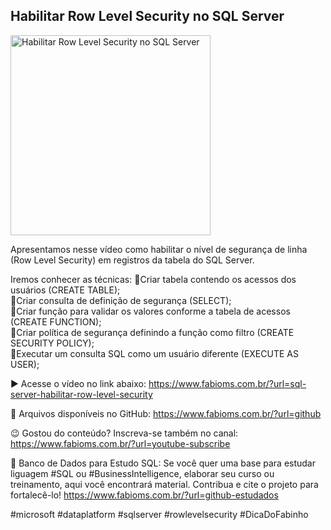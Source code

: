 ## Habilitar Row Level Security no SQL Server

<img src="https://fabioms.com.br/uploads/youtube/PlObUhdF5TQ.png" alt="Habilitar Row Level Security no SQL Server" title="SQL Server" width="320"/>

Apresentamos nesse vídeo como habilitar o nível de segurança de linha (Row Level Security) em registros da tabela do SQL Server.

Iremos conhecer as técnicas:
🔹Criar tabela contendo os acessos dos usuários (CREATE TABLE);  
🔹Criar consulta de definição de segurança (SELECT);  
🔹Criar função para validar os valores conforme a tabela de acessos (CREATE FUNCTION);  
🔹Criar política de segurança definindo a função como filtro (CREATE SECURITY POLICY);  
🔹Executar um consulta SQL como um usuário diferente (EXECUTE AS USER);  

▶️ Acesse o vídeo no link abaixo:
https://www.fabioms.com.br/?url=sql-server-habilitar-row-level-security

📁 Arquivos disponíveis no GitHub:
https://www.fabioms.com.br/?url=github

😉 Gostou do conteúdo? Inscreva-se também no canal:
https://www.fabioms.com.br/?url=youtube-subscribe 

🎁 Banco de Dados para Estudo SQL:
Se você quer uma base para estudar liguagem #SQL ou #BusinessIntelligence, elaborar seu curso ou treinamento, aqui você encontrará material. 
Contribua e cite o projeto para fortalecê-lo!
https://www.fabioms.com.br/?url=github-estudados

#microsoft #dataplatform #sqlserver #rowlevelsecurity #DicaDoFabinho